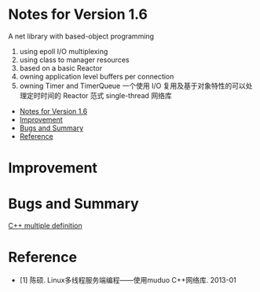 # Notes for Version 1.6
A net library with based-object programming
1. using epoll I/O multiplexing
2. using class to manager resources
3. based on a basic Reactor
4. owning application level buffers per connection
5. owning Timer and TimerQueue
一个使用 I/O 复用及基于对象特性的可以处理定时时间的 Reactor 范式 single-thread 网络库

- [Notes for Version 1.6](#notes-for-version-16)
- [Improvement](#improvement)
- [Bugs and Summary](#bugs-and-summary)
- [Reference](#reference)

# Improvement


# Bugs and Summary

[C++ multiple definition](https://www.jianshu.com/p/c028fee0f202)

# Reference
- [1] 陈硕. Linux多线程服务端编程——使用muduo C++网络库. 2013-01